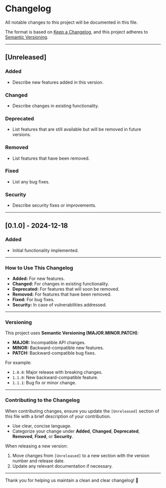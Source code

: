# Changelog

All notable changes to this project will be documented in this file.

The format is based on [Keep a Changelog](https://keepachangelog.com/en/1.1.0/), and this project adheres to [Semantic Versioning](https://semver.org/).

---

## [Unreleased]

### Added
- Describe new features added in this version.

### Changed
- Describe changes in existing functionality.

### Deprecated
- List features that are still available but will be removed in future versions.

### Removed
- List features that have been removed.

### Fixed
- List any bug fixes.

### Security
- Describe security fixes or improvements.

---

## [0.1.0] - 2024-12-18

### Added
- Initial functionality implemented.

---

### How to Use This Changelog

- **Added:** For new features.
- **Changed:** For changes in existing functionality.
- **Deprecated:** For features that will soon be removed.
- **Removed:** For features that have been removed.
- **Fixed:** For bug fixes.
- **Security:** In case of vulnerabilities addressed.

---

### Versioning

This project uses **Semantic Versioning (MAJOR.MINOR.PATCH)**:
- **MAJOR:** Incompatible API changes.
- **MINOR:** Backward-compatible new features.
- **PATCH:** Backward-compatible bug fixes.

For example:
- `1.0.0`: Major release with breaking changes.
- `1.1.0`: New backward-compatible feature.
- `1.1.1`: Bug fix or minor change.

---

### Contributing to the Changelog

When contributing changes, ensure you update the `[Unreleased]` section of this file with a brief description of your contribution.

- Use clear, concise language.
- Categorize your change under **Added**, **Changed**, **Deprecated**, **Removed**, **Fixed**, or **Security**.

When releasing a new version:
1. Move changes from `[Unreleased]` to a new section with the version number and release date.
2. Update any relevant documentation if necessary.

---

Thank you for helping us maintain a clean and clear changelog! 🚀
